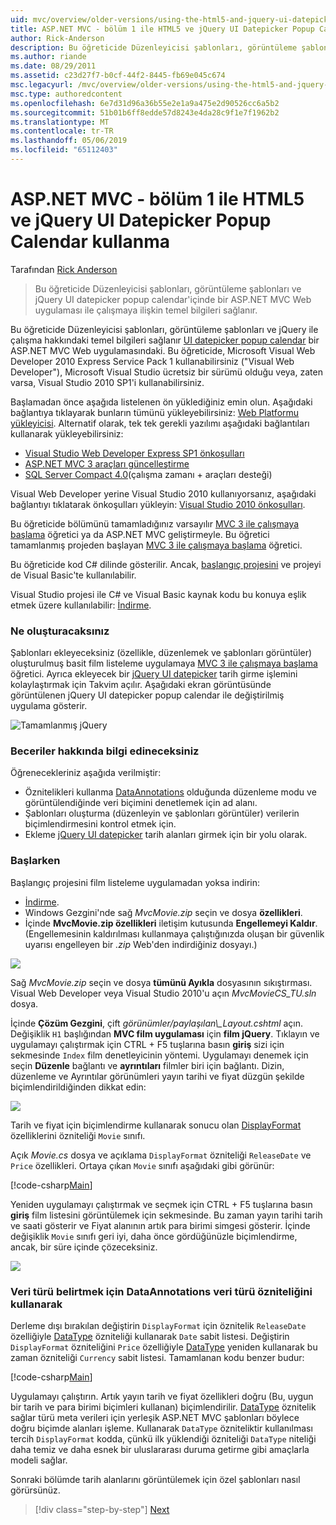 ```yaml
---
uid: mvc/overview/older-versions/using-the-html5-and-jquery-ui-datepicker-popup-calendar-with-aspnet-mvc/using-the-html5-and-jquery-ui-datepicker-popup-calendar-with-aspnet-mvc-part-1
title: ASP.NET MVC - bölüm 1 ile HTML5 ve jQuery UI Datepicker Popup Calendar kullanarak | Microsoft Docs
author: Rick-Anderson
description: Bu öğreticide Düzenleyicisi şablonları, görüntüleme şablonları ve jQuery UI datepicker popup calendar, ASP.NET MV ile çalışmaya ilişkin temel bilgileri sağlanır...
ms.author: riande
ms.date: 08/29/2011
ms.assetid: c23d27f7-b0cf-44f2-8445-fb69e045c674
msc.legacyurl: /mvc/overview/older-versions/using-the-html5-and-jquery-ui-datepicker-popup-calendar-with-aspnet-mvc/using-the-html5-and-jquery-ui-datepicker-popup-calendar-with-aspnet-mvc-part-1
msc.type: authoredcontent
ms.openlocfilehash: 6e7d31d96a36b55e2e1a9a475e2d90526cc6a5b2
ms.sourcegitcommit: 51b01b6ff8edde57d8243e4da28c9f1e7f1962b2
ms.translationtype: MT
ms.contentlocale: tr-TR
ms.lasthandoff: 05/06/2019
ms.locfileid: "65112403"
---
```

# <a name="using-the-html5-and-jquery-ui-datepicker-popup-calendar-with-aspnet-mvc---part-1"></a>ASP.NET MVC - bölüm 1 ile HTML5 ve jQuery UI Datepicker Popup Calendar kullanma

Tarafından [Rick Anderson]((https://twitter.com/RickAndMSFT))

> Bu öğreticide Düzenleyicisi şablonları, görüntüleme şablonları ve jQuery UI datepicker popup calendar'içinde bir ASP.NET MVC Web uygulaması ile çalışmaya ilişkin temel bilgileri sağlanır.

Bu öğreticide Düzenleyicisi şablonları, görüntüleme şablonları ve jQuery ile çalışma hakkındaki temel bilgileri sağlanır [UI datepicker popup calendar](http://plugins.jquery.com/project/datepicker) bir ASP.NET MVC Web uygulamasındaki. Bu öğreticide, Microsoft Visual Web Developer 2010 Express Service Pack 1 kullanabilirsiniz (&quot;Visual Web Developer&quot;), Microsoft Visual Studio ücretsiz bir sürümü olduğu veya, zaten varsa, Visual Studio 2010 SP1'i kullanabilirsiniz.

Başlamadan önce aşağıda listelenen ön yüklediğiniz emin olun. Aşağıdaki bağlantıya tıklayarak bunların tümünü yükleyebilirsiniz: [Web Platformu yükleyicisi](https://www.microsoft.com/web/gallery/install.aspx?appid=VWD2010SP1Pack). Alternatif olarak, tek tek gerekli yazılımı aşağıdaki bağlantıları kullanarak yükleyebilirsiniz:

- [Visual Studio Web Developer Express SP1 önkoşulları](https://www.microsoft.com/web/gallery/install.aspx?appid=VWD2010SP1Pack)
- [ASP.NET MVC 3 araçları güncelleştirme](https://www.microsoft.com/web/gallery/install.aspx?appsxml=&amp;appid=MVC3)
- [SQL Server Compact 4.0](https://www.microsoft.com/web/gallery/install.aspx?appid=SQLCE;SQLCEVSTools_4_0)(çalışma zamanı + araçları desteği)

Visual Web Developer yerine Visual Studio 2010 kullanıyorsanız, aşağıdaki bağlantıyı tıklatarak önkoşulları yükleyin: [Visual Studio 2010 önkoşulları](https://www.microsoft.com/web/gallery/install.aspx?appsxml=&amp;appid=VS2010SP1Pack).

Bu öğreticide bölümünü tamamladığınız varsayılır [MVC 3 ile çalışmaya başlama](../getting-started-with-aspnet-mvc3/cs/intro-to-aspnet-mvc-3.md) öğretici ya da ASP.NET MVC geliştirmeyle. Bu öğretici tamamlanmış projeden başlayan [MVC 3 ile çalışmaya başlama](../getting-started-with-aspnet-mvc3/cs/intro-to-aspnet-mvc-3.md) öğretici.

Bu öğreticide kod C# dilinde gösterilir. Ancak, [başlangıç projesini](https://archive.msdn.microsoft.com/Project/Download/FileDownload.aspx?ProjectName=aspnetmvcsamples&amp;DownloadId=15800) ve projeyi de Visual Basic'te kullanılabilir.

Visual Studio projesi ile C# ve Visual Basic kaynak kodu bu konuya eşlik etmek üzere kullanılabilir: [İndirme](https://archive.msdn.microsoft.com/Project/Download/FileDownload.aspx?ProjectName=aspnetmvcsamples&amp;DownloadId=15800).

### <a name="what-youll-build"></a>Ne oluşturacaksınız

Şablonları ekleyeceksiniz (özellikle, düzenlemek ve şablonları görüntüler) oluşturulmuş basit film listeleme uygulamaya [MVC 3 ile çalışmaya başlama](../getting-started-with-aspnet-mvc3/cs/intro-to-aspnet-mvc-3.md) öğretici. Ayrıca ekleyecek bir [jQuery UI datepicker](http://jqueryui.com/demos/datepicker/) tarih girme işlemini kolaylaştırmak için Takvim açılır. Aşağıdaki ekran görüntüsünde görüntülenen jQuery UI datepicker popup calendar ile değiştirilmiş uygulama gösterir.

![Tamamlanmış jQuery](using-the-html5-and-jquery-ui-datepicker-popup-calendar-with-aspnet-mvc-part-1/_static/image1.png)

### <a name="skills-youll-learn"></a>Beceriler hakkında bilgi edineceksiniz

Öğrenecekleriniz aşağıda verilmiştir:

- Öznitelikleri kullanma [DataAnnotations](https://msdn.microsoft.com/library/system.componentmodel.dataannotations.aspx) olduğunda düzenleme modu ve görüntülendiğinde veri biçimini denetlemek için ad alanı.
- Şablonları oluşturma (düzenleyin ve şablonları görüntüler) verilerin biçimlendirmesini kontrol etmek için.
- Ekleme [jQuery UI datepicker](http://jqueryui.com/demos/datepicker/) tarih alanları girmek için bir yolu olarak.

### <a name="getting-started"></a>Başlarken

Başlangıç projesini film listeleme uygulamadan yoksa indirin: 

* [İndirme](https://code.msdn.microsoft.com/Introduction-to-MVC-3-10d1b098).
* Windows Gezgini'nde sağ *MvcMovie.zip* seçin ve dosya **özellikleri**. 
* İçinde **MvcMovie.zip özellikleri** iletişim kutusunda **Engellemeyi Kaldır**. (Engellemesinin kaldırılması kullanmaya çalıştığınızda oluşan bir güvenlik uyarısı engelleyen bir *.zip* Web'den indirdiğiniz dosyayı.)

![](using-the-html5-and-jquery-ui-datepicker-popup-calendar-with-aspnet-mvc-part-1/_static/image2.png)

Sağ *MvcMovie.zip* seçin ve dosya **tümünü Ayıkla** dosyasının sıkıştırması. Visual Web Developer veya Visual Studio 2010'u açın *MvcMovieCS\_TU.sln* dosya.

İçinde **Çözüm Gezgini**, çift *görünümler/paylaşılan\\_Layout.cshtml* açın. Değişiklik `H1` başlığından **MVC film uygulaması** için **film jQuery**. Tıklayın ve uygulamayı çalıştırmak için CTRL + F5 tuşlarına basın **giriş** sizi için sekmesinde `Index` film denetleyicinin yöntemi. Uygulamayı denemek için seçin **Düzenle** bağlantı ve **ayrıntıları** filmler biri için bağlantı. Dizin, düzenleme ve Ayrıntılar görünümleri yayın tarihi ve fiyat düzgün şekilde biçimlendirildiğinden dikkat edin:

![](using-the-html5-and-jquery-ui-datepicker-popup-calendar-with-aspnet-mvc-part-1/_static/image3.png)

Tarih ve fiyat için biçimlendirme kullanarak sonucu olan [DisplayFormat](https://msdn.microsoft.com/library/system.componentmodel.dataannotations.displayformatattribute.aspx) özelliklerini özniteliği `Movie` sınıfı.

Açık *Movie.cs* dosya ve açıklama `DisplayFormat` özniteliği `ReleaseDate` ve `Price` özellikleri. Ortaya çıkan `Movie` sınıfı aşağıdaki gibi görünür:

[!code-csharp[Main](using-the-html5-and-jquery-ui-datepicker-popup-calendar-with-aspnet-mvc-part-1/samples/sample1.cs)]

Yeniden uygulamayı çalıştırmak ve seçmek için CTRL + F5 tuşlarına basın **giriş** film listesini görüntülemek için sekmesinde. Bu zaman yayın tarihi tarih ve saati gösterir ve Fiyat alanının artık para birimi simgesi gösterir. İçinde değişiklik `Movie` sınıfı geri iyi, daha önce gördüğünüzle biçimlendirme, ancak, bir süre içinde çözeceksiniz.

![](using-the-html5-and-jquery-ui-datepicker-popup-calendar-with-aspnet-mvc-part-1/_static/image4.png)

### <a name="using-the-dataannotations-datatype-attribute-to-specify-the-data-type"></a>Veri türü belirtmek için DataAnnotations veri türü özniteliğini kullanarak

Derleme dışı bırakılan değiştirin `DisplayFormat` için öznitelik `ReleaseDate` özelliğiyle [DataType](https://msdn.microsoft.com/library/system.componentmodel.dataannotations.datatype.aspx) özniteliği kullanarak `Date` sabit listesi. Değiştirin `DisplayFormat` özniteliğini `Price` özelliğiyle [DataType](https://msdn.microsoft.com/library/system.componentmodel.dataannotations.datatype.aspx) yeniden kullanarak bu zaman özniteliği `Currency` sabit listesi. Tamamlanan kodu benzer budur:

[!code-csharp[Main](using-the-html5-and-jquery-ui-datepicker-popup-calendar-with-aspnet-mvc-part-1/samples/sample2.cs)]

Uygulamayı çalıştırın. Artık yayın tarih ve fiyat özellikleri doğru (Bu, uygun bir tarih ve para birimi biçimleri kullanan) biçimlendirilir. [DataType](https://msdn.microsoft.com/library/system.componentmodel.dataannotations.datatype.aspx) öznitelik sağlar türü meta verileri için yerleşik ASP.NET MVC şablonları böylece doğru biçimde alanları işleme. Kullanarak `DataType` özniteliktir kullanılması tercih `DisplayFormat` kodda, çünkü ilk yüklendiği özniteliği `DataType` niteliği daha temiz ve daha esnek bir uluslararası duruma getirme gibi amaçlarla modeli sağlar.

Sonraki bölümde tarih alanlarını görüntülemek için özel şablonları nasıl görürsünüz.

> [!div class="step-by-step"]
> [Next](using-the-html5-and-jquery-ui-datepicker-popup-calendar-with-aspnet-mvc-part-2.md)
